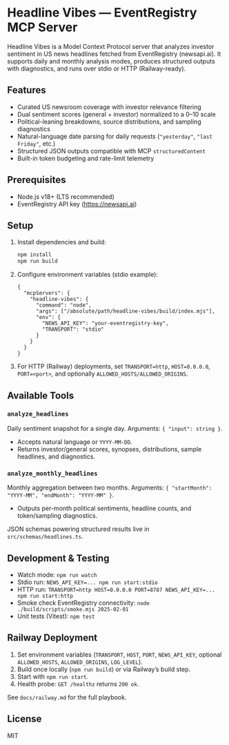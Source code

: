 # Headline Vibes — EventRegistry MCP Server

Headline Vibes is a Model Context Protocol server that analyzes investor sentiment in US news headlines fetched from EventRegistry (newsapi.ai). It supports daily and monthly analysis modes, produces structured outputs with diagnostics, and runs over stdio or HTTP (Railway-ready).

## Features

- Curated US newsroom coverage with investor relevance filtering
- Dual sentiment scores (general + investor) normalized to a 0–10 scale
- Political-leaning breakdowns, source distributions, and sampling diagnostics
- Natural-language date parsing for daily requests (`"yesterday"`, `"last Friday"`, etc.)
- Structured JSON outputs compatible with MCP `structuredContent`
- Built-in token budgeting and rate-limit telemetry

## Prerequisites

- Node.js v18+ (LTS recommended)
- EventRegistry API key (https://newsapi.ai)

## Setup

1. Install dependencies and build:
   ```bash
   npm install
   npm run build
   ```
2. Configure environment variables (stdio example):
   ```jsonc
   {
     "mcpServers": {
       "headline-vibes": {
         "command": "node",
         "args": ["/absolute/path/headline-vibes/build/index.mjs"],
         "env": {
           "NEWS_API_KEY": "your-eventregistry-key",
           "TRANSPORT": "stdio"
         }
       }
     }
   }
   ```
3. For HTTP (Railway) deployments, set `TRANSPORT=http`, `HOST=0.0.0.0`, `PORT=<port>`, and optionally `ALLOWED_HOSTS/ALLOWED_ORIGINS`.

## Available Tools

### `analyze_headlines`
Daily sentiment snapshot for a single day. Arguments: `{ "input": string }`.
- Accepts natural language or `YYYY-MM-DD`.
- Returns investor/general scores, synopses, distributions, sample headlines, and diagnostics.

### `analyze_monthly_headlines`
Monthly aggregation between two months. Arguments: `{ "startMonth": "YYYY-MM", "endMonth": "YYYY-MM" }`.
- Outputs per-month political sentiments, headline counts, and token/sampling diagnostics.

JSON schemas powering structured results live in `src/schemas/headlines.ts`.

## Development & Testing

- Watch mode: `npm run watch`
- Stdio run: `NEWS_API_KEY=... npm run start:stdio`
- HTTP run: `TRANSPORT=http HOST=0.0.0.0 PORT=8787 NEWS_API_KEY=... npm run start:http`
- Smoke check EventRegistry connectivity: `node ./build/scripts/smoke.mjs 2025-02-01`
- Unit tests (Vitest): `npm test`

## Railway Deployment

1. Set environment variables (`TRANSPORT`, `HOST`, `PORT`, `NEWS_API_KEY`, optional `ALLOWED_HOSTS`, `ALLOWED_ORIGINS`, `LOG_LEVEL`).
2. Build once locally (`npm run build`) or via Railway’s build step.
3. Start with `npm run start`.
4. Health probe: `GET /healthz` returns `200 ok`.

See `docs/railway.md` for the full playbook.

## License

MIT
